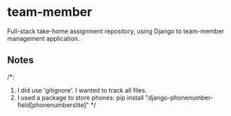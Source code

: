 # team-member
Full-stack take-home assignment repository, using Django to team-member management application.
## Notes
/*:
  1. I did use 'gitignore'. I wanted to track all files.
  2. I used a package to store phones:
      pip install "django-phonenumber-field[phonenumberslite]"
 */
